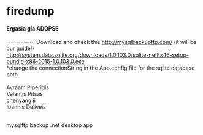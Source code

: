 # firedump 
#### Ergasia gia ADOPSE
========
Download and check this http://mysqlbackupftp.com/ (it will be our guide!) <br>
http://system.data.sqlite.org/downloads/1.0.103.0/sqlite-netFx46-setup-bundle-x86-2015-1.0.103.0.exe <br>
*change the connectionString in the App.config file for the sqlite database path <br>
<br>
Avraam Piperidis<br>
Valantis Pitsas<br>
chenyang ji <br>
Ioannis Deliveis<br>
<br>

mysqlftp backup .net desktop app
